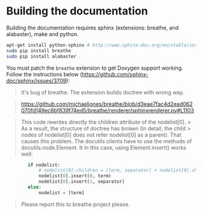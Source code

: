 
# Building the documentation

Building the documentation requires sphinx (extensions: breathe, and alabaster), make and python.

```sh
apt-get install python-sphinx # http://www.sphinx-doc.org/en/stable/install.html
sudo pip install breathe
sudo pip install alabaster
```

You must patch the `breathe` extension to get Doxygen support working. Follow the instructions below (https://github.com/sphinx-doc/sphinx/issues/3709):

> It's bug of breathe.
> The extension builds doctree with wrong way.

> https://github.com/michaeljones/breathe/blob/d3eae7fac4d2ead062070fd149ec8bf839f74ed5/breathe/renderer/sphinxrenderer.py#L1103

> This code rewrites directly the children attribute of the nodelist[0]. > As a result, the structure of doctree has broken (In detail, the child > nodes of nodelist[0] does not refer nodelist[0] as a parent). That causes this problem.
> The docutils clients have to use the methods of docutils.node.Element. It
> In this case, using Element.insert() works well:

```python
        if nodelist:
            # nodelist[0].children = [term, separator] + nodelist[0].children
            nodelist[0].insert(0, term)
            nodelist[0].insert(1, separator)
        else:
            nodelist = [term]
```

> Please report this to breathe project please.
